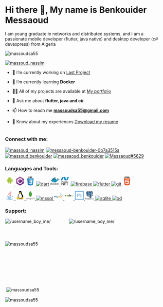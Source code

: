 <h1 align="left">Hi there 👋, My name is Benkouider Messaoud</h1>

I am young graduate in networks and distributed systems, and i am a passionate mobile developer (flutter, java native) and desktop developer (c# devexpress) from Algeria

<p align="left"> <img src="https://komarev.com/ghpvc/?username=massoudsa55&label=Profile%20views&color=0e75b6&style=flat" alt="massoudsa55" /> </p>


<p align="left"> <a href="https://twitter.com/massoud_nassim" target="blank"><img src="https://img.shields.io/twitter/follow/massoud_nassim?logo=twitter&style=for-the-badge" alt="massoud_nassim" /></a> </p>


- 🔭 I’m currently working on [Last Project](https://github.com/massoudsa55/Smart-Farm-Flutter-App)

- 🌱 I’m currently learning **Docker**

- 👨‍💻 All of my projects are available at [My portfolio](https://my_portfolio.com/)

- 💬 Ask me about **flutter, java and c#**

- 📫 How to reach me **massoudsa55@gmail.com**

- 📄 Know about my experiences [Download my resume](https://drive.google.com/file/d/1osX9FJCptqxTikRV1JzkK8hqUqGeP100/view?usp=sharing)

<h1 align="center">                     </h1>

<h3 align="left">Connect with me:</h3>
<p align="left">
<a href="https://twitter.com/massoud_nassim" target="blank"><img align="center" src="https://raw.githubusercontent.com/rahuldkjain/github-profile-readme-generator/master/src/images/icons/Social/twitter.svg" alt="massoud_nassim" height="30" width="30" /></a>
<a href="https://linkedin.com/in/messaoud-benkouider-0b7a3515a" target="blank"><img align="center" src="https://raw.githubusercontent.com/rahuldkjain/github-profile-readme-generator/master/src/images/icons/Social/linked-in-alt.svg" alt="messaoud-benkouider-0b7a3515a" height="30" width="30" /></a>
<a href="https://fb.com/massoud.benkouider" target="blank"><img align="center" src="https://raw.githubusercontent.com/rahuldkjain/github-profile-readme-generator/master/src/images/icons/Social/facebook.svg" alt="massoud.benkouider" height="30" width="30" /></a>
<a href="https://instagram.com/messaoud_benkouider" target="blank"><img align="center" src="https://raw.githubusercontent.com/rahuldkjain/github-profile-readme-generator/master/src/images/icons/Social/instagram.svg" alt="messaoud_benkouider" height="30" width="30" /></a>
<a href="https://discord.gg/Messaoud#5629" target="blank"><img align="center" src="https://raw.githubusercontent.com/rahuldkjain/github-profile-readme-generator/master/src/images/icons/Social/discord.svg" alt="Messaoud#5629" height="30" width="30" /></a>
</p>

<h3 align="left">Languages and Tools:</h3>
<p align="left"> <a href="https://developer.android.com" target="_blank" rel="noreferrer"> <img src="https://raw.githubusercontent.com/devicons/devicon/master/icons/android/android-original-wordmark.svg" alt="android" width="30" height="30"/> </a> <a href="https://www.w3schools.com/cs/" target="_blank" rel="noreferrer"> <img src="https://raw.githubusercontent.com/devicons/devicon/master/icons/csharp/csharp-original.svg" alt="csharp" width="30" height="30"/> </a> <a href="https://www.w3schools.com/css/" target="_blank" rel="noreferrer"> <img src="https://raw.githubusercontent.com/devicons/devicon/master/icons/css3/css3-original-wordmark.svg" alt="css3" width="30" height="30"/> </a> <a href="https://dart.dev" target="_blank" rel="noreferrer"> <img src="https://www.vectorlogo.zone/logos/dartlang/dartlang-icon.svg" alt="dart" width="30" height="30"/> </a> <a href="https://www.docker.com/" target="_blank" rel="noreferrer"> <img src="https://raw.githubusercontent.com/devicons/devicon/master/icons/docker/docker-original-wordmark.svg" alt="docker" width="30" height="30"/> </a> <a href="https://dotnet.microsoft.com/" target="_blank" rel="noreferrer"> <img src="https://raw.githubusercontent.com/devicons/devicon/master/icons/dot-net/dot-net-original-wordmark.svg" alt="dotnet" width="30" height="30"/> </a> <a href="https://firebase.google.com/" target="_blank" rel="noreferrer"> <img src="https://www.vectorlogo.zone/logos/firebase/firebase-icon.svg" alt="firebase" width="30" height="30"/> </a> <a href="https://flutter.dev" target="_blank" rel="noreferrer"> <img src="https://www.vectorlogo.zone/logos/flutterio/flutterio-icon.svg" alt="flutter" width="30" height="30"/> </a> <a href="https://git-scm.com/" target="_blank" rel="noreferrer"> <img src="https://www.vectorlogo.zone/logos/git-scm/git-scm-icon.svg" alt="git" width="30" height="30"/> </a> <a href="https://www.w3.org/html/" target="_blank" rel="noreferrer"> <img src="https://raw.githubusercontent.com/devicons/devicon/master/icons/html5/html5-original-wordmark.svg" alt="html5" width="30" height="30"/> </a></p>
<p align="left"> <a href="https://www.java.com" target="_blank" rel="noreferrer"> <img src="https://raw.githubusercontent.com/devicons/devicon/master/icons/java/java-original.svg" alt="java" width="30" height="30"/> </a> <a href="https://www.linux.org/" target="_blank" rel="noreferrer"> <img src="https://raw.githubusercontent.com/devicons/devicon/master/icons/linux/linux-original.svg" alt="linux" width="30" height="30"/> </a> <a href="https://www.mongodb.com/" target="_blank" rel="noreferrer"> <img src="https://raw.githubusercontent.com/devicons/devicon/master/icons/mongodb/mongodb-original-wordmark.svg" alt="mongodb" width="30" height="30"/> </a> <a href="https://www.microsoft.com/en-us/sql-server" target="_blank" rel="noreferrer"> <img src="https://www.svgrepo.com/show/303229/microsoft-sql-server-logo.svg" alt="mssql" width="30" height="30"/> </a> <a href="https://www.mysql.com/" target="_blank" rel="noreferrer"> <img src="https://raw.githubusercontent.com/devicons/devicon/master/icons/mysql/mysql-original-wordmark.svg" alt="mysql" width="30" height="30"/> </a> <a href="https://nodejs.org" target="_blank" rel="noreferrer"> <img src="https://raw.githubusercontent.com/devicons/devicon/master/icons/nodejs/nodejs-original-wordmark.svg" alt="nodejs" width="30" height="30"/> </a> <a href="https://www.photoshop.com/en" target="_blank" rel="noreferrer"> <img src="https://raw.githubusercontent.com/devicons/devicon/master/icons/photoshop/photoshop-line.svg" alt="photoshop" width="30" height="30"/> </a> <a href="https://www.postgresql.org" target="_blank" rel="noreferrer"> <img src="https://raw.githubusercontent.com/devicons/devicon/master/icons/postgresql/postgresql-original-wordmark.svg" alt="postgresql" width="30" height="30"/> </a> <a href="https://www.sqlite.org/" target="_blank" rel="noreferrer"> <img src="https://www.vectorlogo.zone/logos/sqlite/sqlite-icon.svg" alt="sqlite" width="30" height="30"/> </a> <a href="https://www.adobe.com/products/xd.html" target="_blank" rel="noreferrer"> <img src="https://cdn.worldvectorlogo.com/logos/adobe-xd.svg" alt="xd" width="30" height="30"/> </a> </p>

<h3 align="left">Support:</h3>
<p><a href="https://www.buymeacoffee.com//username_boy_me/"> <img align="left" src="https://cdn.buymeacoffee.com/buttons/v2/default-yellow.png" height="50" width="210" alt="/username_boy_me/" /></a><a href="https://ko-fi.com//username_boy_me/"> <img align="left" src="https://cdn.ko-fi.com/cdn/kofi3.png?v=3" height="50" width="210" alt="/username_boy_me/" /></a></p>

<br></br>
<h1 align="center">                     </h1>

<p><img align="left" src="https://github-readme-stats.vercel.app/api/top-langs?username=massoudsa55&show_icons=true&locale=en&layout=compact" alt="massoudsa55" /></p>
<br></br>
<br></br>
<br></br>
<br></br>
<p>&nbsp;<img align="center" src="https://github-readme-stats.vercel.app/api?username=massoudsa55&show_icons=true&locale=en" alt="massoudsa55" /></p>

<p><img align="center" src="https://github-readme-streak-stats.herokuapp.com/?user=massoudsa55&" alt="massoudsa55" /></p>

